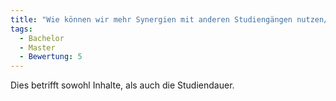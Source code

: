 ```yaml
---
title: "Wie können wir mehr Synergien mit anderen Studiengängen nutzen/ erzeugen?"
tags:
  - Bachelor
  - Master
  - Bewertung: 5
---
```


Dies betrifft sowohl Inhalte, als auch die Studiendauer.
